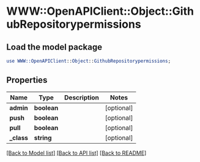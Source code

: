 # WWW::OpenAPIClient::Object::GithubRepositorypermissions

## Load the model package
```perl
use WWW::OpenAPIClient::Object::GithubRepositorypermissions;
```

## Properties
Name | Type | Description | Notes
------------ | ------------- | ------------- | -------------
**admin** | **boolean** |  | [optional] 
**push** | **boolean** |  | [optional] 
**pull** | **boolean** |  | [optional] 
**_class** | **string** |  | [optional] 

[[Back to Model list]](../README.md#documentation-for-models) [[Back to API list]](../README.md#documentation-for-api-endpoints) [[Back to README]](../README.md)


